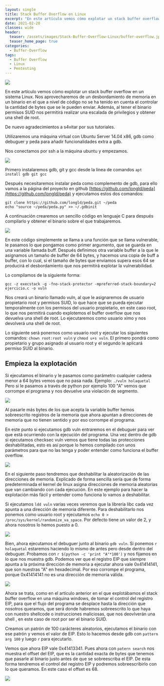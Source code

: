 ```yaml
---
layout: single
title: Stack Buffer Overflow en Linux
excerpt: "En este artículo vemos cómo explotar un stack buffer overflow en un sistema Linux. Nos aprovecharemos de un desbordamiento de memoria en un binario en el que a nivel de código no se ha tenido en cuenta el controlar la cantidad de bytes que se le pueden enviar. Además, al tener el binario permisos SUID nos permitirá realizar una escalada de privilegios y obtener una shell de root."
date: 2021-02-20
classes: wide
header:
  teaser: /assets/images/Stack-Buffer-Overflow-Linux/buffer-overflow.jpg
  teaser_home_page: true
categories:
  - Buffer-Overflow
tags:
  - Buffer Overflow
  - Linux
  - Pentesting
---
```


![](/assets/images/Stack-Buffer-Overflow-Linux/buffer-overflow.jpg)

En este artículo vemos cómo explotar un stack buffer overflow en un sistema Linux. Nos aprovecharemos de un desbordamiento de memoria en un binario en el que a nivel de código no se ha tenido en cuenta el controlar la cantidad de bytes que se le pueden enviar. Además, al tener el binario permisos SUID nos permitirá realizar una escalada de privilegios y obtener una shell de root.

De nuevo agradecimientos a s4vitar por sus tutoriales.

Utilizaremos una máquina virtual con Ubuntu Server 14.04 x86, gdb como debuguer y peda para añadir funcionalidades extra a gdb.

Nos conectamos por ssh a la máquina ubuntu y empezamos.

![](/assets/images/Stack-Buffer-Overflow-Linux/ssh.png)

Primero instalaremos gdb, git y gcc desde la línea de comandos `apt install gdb git gcc`

Después necesitaremos instalar peda como complemento de gdb, para ello vamos a la página del proyecto en github [https://github.com/longld/peda](https://github.com/longld/peda) y ejecutamos estos dos comandos:

`git clone https://github.com/longld/peda.git ~/peda`<br>
`echo "source ~/peda/peda.py" >> ~/.gdbinit`

A continuación crearemos un sencillo código en lenguaje C para después compilarlo y obtener el binario sobre el que trabajaremos.


![](/assets/images/Stack-Buffer-Overflow-Linux/codigo.png)

En este código simplemente se llama a una función que se llama vulnerable, le pasamos lo que pongamos como primer argumento, que se guarda en una variable llamada buff. Después definimos otra variable buffer a la que le asignamos un tamaño de buffer de 64 bytes, y hacemos una copia de buff a buffer, con lo cual, si el tamaño de bytes que enviamos supera esos 64 se producirá el desbordamiento que nos permitirá explotar la vulnerabilidad.

Lo compilamos de la siguiente forma:

`gcc -z execstack -g -fno-stack-protector -mpreferred-stack-boundary=2 ejercicio.c -o vuln`

Nos creará un binario llamado vuln, al que le asignaremos de usuario propietario root y permisos SUID, lo que hace que se pueda ejecutar temporalmente con los permisos del usuario propietario, en este caso root, lo que nos permitirá cuando explotemos el buffer overflow que nos devuelva una shell de root. Lo ejecutaremos como usuario ximo y nos devolverá una shell de root.

Lo siguiente será ponernos como usuario root y ejecutar los siguientes comandos: `chown root:root vuln` y `chmod u+s vuln`. El primero pondrá como propietario y grupo asignado al usuario root y el segundo le aplicará permiso SUID al binario.

## Empieza la explotación

Si ejecutamos el binario y le pasamos como parámetro cualquier cadena menor a 64 bytes vemos que no pasa nada. Ejemplo: `./vuln holaquetal`
Pero si le pasamos a través de python por ejemplo 100 "A" vemos que corrompe el programa y nos devuelve una violación de segmento.

![](/assets/images/Stack-Buffer-Overflow-Linux/error.png)

Al pasarle más bytes de los que acepta la variable buffer hemos sobreescrito registros de la memoria que ahora apuntan a direcciones de memoria que no tienen sentido y por eso corrompe el programa.

En este punto si ejecutamos gdb vuln entraremos en el debuguer para ver que está ocurriendo con la ejecución del programa. Una vez dentro de gdb si ejecutamos checksec vuln vemos que tiene todas las protecciones deshabilitadas, esto es así porque lo hemos compilado con unos parámetros para que no las tenga y poder entender como funciona el buffer overflow.

![](/assets/images/Stack-Buffer-Overflow-Linux/checksec.png)

En el siguiente paso tendremos que deshabilitar la aleatorización de las direcciones de memoria. Explicado de forma sencilla sería que de forma predeterminada el kernel de linux asigna direcciones de memoria aleatorias que van cambiando con cada ejecución. En este ejemplo para hacer la explotación más fácil y entender como funciona lo vamos a deshabilitar.

Si ejecutamos `ldd vuln` varias veces veremos que la librería libc cada vez apunta a una dirección de memoria diferente. Para deshabilitarlo nos ponemos como usuario root y ejecutamos `echo 0 > /proc/sys/kernel/randomize_va_space`. Por defecto tiene un valor de 2, y ahora nosotros lo hemos puesto a 0.

![](/assets/images/Stack-Buffer-Overflow-Linux/randomize.png)


Bien, ahora ejecutamos el debuguer junto al binario `gdb vuln`. Si ponemos `r holaquetal` estaremos haciendo lo mismo de antes pero desde dentro del debuguer. Probamos con `r $(python -c 'print "A"*100')` y nos fijamos en lo que nos muestra gdb. Podemos ver que el registro EIP que siempre apunta a la próxima dirección de memoria a ejecutar ahora vale 0x41414141, que son nuestras "A" en hexadecimal. Por eso corrompe el programa, porque 0x41414141 no es una dirección de memoria válida.

![](/assets/images/Stack-Buffer-Overflow-Linux/eip.png)

Ahora se trata, como en el artículo anterior en el que explotábamos el stack buffer overflow en una máquina windows, de tomar el control del registro EIP, para que el flujo del programa se desplace hasta la dirección que nosotros queramos, que será donde habremos sobreescrito lo que haya con nuestro shellcode o instrucciones maliciosas, que nos deovlverán una shell , en este caso de root por ser el binario SUID.

Creamos un patrón de 100 carácteres aleatorios, ejecutamos el binario con ese patrón y vemos el valor de EIP. Esto lo hacemos desde gdb con `pattern arg 100` y luego `r` para ejecutarlo.

Vemos que ahora EIP vale 0x41413341. Pues ahora con `patern search` nos muestra el offset del EIP, que es la cantidad exacta de bytes que tenemos que pasarle al binario justo antes de que se sobreescriba el EIP. De esta forma tendremos el control del registro EIP y podremos sobreescribirlo con lo que queramos. En este caso el offset es 68.

![](/assets/images/Stack-Buffer-Overflow-Linux/registers.png)





